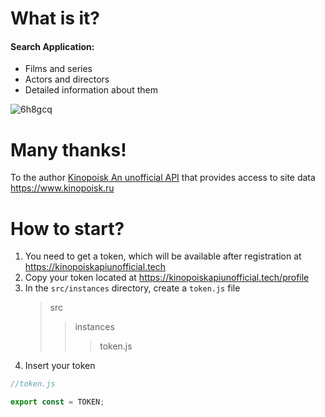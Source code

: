 # What is it?
#### Search Application:
 * Films and series
 * Actors and directors
 * Detailed information about them

![6h8gcq](https://user-images.githubusercontent.com/92201021/169898749-c7af8032-c05c-4503-abf6-d63622bf396c.gif)

# Many thanks!
To the author [Kinopoisk An unofficial API](https://kinopoiskapiunofficial.tech/documentation/api/#/) that provides access to site data https://www.kinopoisk.ru

# How to start?
1. You need to get a token, which will be available after registration at https://kinopoiskapiunofficial.tech
2. Copy your token located at https://kinopoiskapiunofficial.tech/profile
3. In the `src/instances` directory, create a `token.js` file
    >src
    >>instances
    >>>token.js
5. Insert your token
```javascript
//token.js

export const = TOKEN;
```
